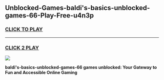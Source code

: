 
## Unblocked-Games-baldi's-basics-unblocked-games-66-Play-Free-u4n3p
<h3>
<a href="https://premium76.site?title=baldi's-basics-unblocked-games-66&ref=18A1">CLICK TO PLAY</a></h3>
<hr>

<h3>
<a href="https://premium76.site?title=baldi's-basics-unblocked-games-66&ref=18A1">CLICK 2 PLAY</a>
  
</h3>

<a href="https://premium76.site?title=baldi's-basics-unblocked-games-66&ref=18A1"><img src="https://clearcache.store/games.png"></a>


**baldi's-basics-unblocked-games-66 games unblocked: Your Gateway to Fun and Accessible Online Gaming**
